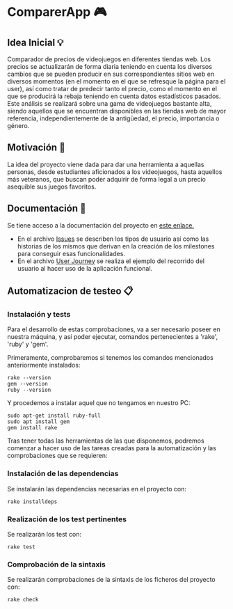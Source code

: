 # ComparerApp 🎮

## Idea Inicial 💡
Comparador de precios de videojuegos en diferentes tiendas web. Los precios se actualizarán de forma diaria teniendo en cuenta los diversos cambios que se pueden producir en sus correspondientes sitios web en diversos momentos (en el momento en el que se refresque la página para el user), así como tratar de predecir tanto el precio, como el momento en el que se producirá la rebaja teniendo en cuenta datos estadísticos pasados. Este análisis se realizará sobre una gama de videojuegos bastante alta, siendo aquellos que se encuentran disponibles en las tiendas web de mayor referencia, independientemente de la antigüedad, el precio, importancia o género.


## Motivación 👏
La idea del proyecto viene dada para dar una herramienta a aquellas personas, desde estudiantes aficionados a los videojuegos, hasta aquellos más veteranos, que buscan poder adquirir de forma legal a un precio asequible sus juegos favoritos.

## Documentación 📂
Se tiene acceso a la documentación del proyecto en [este enlace.](https://github.com/Paszser/ComparerApp/tree/main/docs)

* En el archivo [Issues](https://github.com/Paszser/ComparerApp/blob/main/docs/ISSUES.md) se describen los tipos de usuario así como las historias de los mismos que derivan en la creación de los milestones para conseguir esas funcionalidades.
* En el archivo [User Journey](https://github.com/Paszser/ComparerApp/tree/main/docs) se realiza el ejemplo del recorrido del usuario al hacer uso de la aplicación funcional.

## Automatizacion de testeo 📋

### Instalación y tests
Para el desarrollo de estas comprobaciones, va a ser necesario poseer en nuestra máquina, y así poder ejecutar, comandos pertenecientes a 'rake', 'ruby' y 'gem'.

Primeramente, comprobaremos si tenemos los comandos mencionados anteriormente instalados:

```shell
rake --version
gem --version
ruby --version

```

Y procedemos a instalar aquel que no tengamos en nuestro PC:

```shell
sudo apt-get install ruby-full
sudo apt install gem
gem install rake
```

Tras tener todas las herramientas de las que disponemos, podremos comenzar a hacer uso de las tareas creadas para la automatización y las comprobaciones que se requieren:

### Instalación de las dependencias 
Se instalarán las dependencias necesarias en el proyecto con:

```shell
rake installdeps
```

### Realización de los test pertinentes
Se realizarán los test con:

```shell
rake test
```

### Comprobación de la sintaxis
Se realizarán comprobaciones de la sintaxis de los ficheros del proyecto con:

```shell
rake check
```
